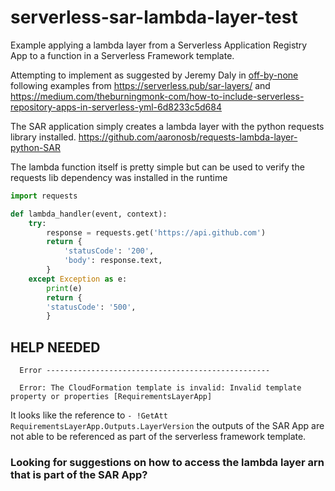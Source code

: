 # serverless-sar-lambda-layer-test

Example applying a lambda layer from a Serverless Application Registry App to a function in a Serverless Framework template.

Attempting to implement as suggested by Jeremy Daly in [off-by-none](https://www.jeremydaly.com/newsletter-issue-52/) following examples from https://serverless.pub/sar-layers/ and https://medium.com/theburningmonk-com/how-to-include-serverless-repository-apps-in-serverless-yml-6d8233c5d684
 
The SAR application simply creates a lambda layer with the python requests library installed. 
https://github.com/aaronosb/requests-lambda-layer-python-SAR

The lambda function itself is pretty simple but can be used to verify the requests lib dependency was installed in the runtime
```python
import requests

def lambda_handler(event, context):
    try:
        response = requests.get('https://api.github.com')
        return {
            'statusCode': '200',
            'body': response.text,
        }      
    except Exception as e:
        print(e)
        return {
        'statusCode': '500',
        }   
```

## HELP NEEDED

```
  Error --------------------------------------------------
 
  Error: The CloudFormation template is invalid: Invalid template property or properties [RequirementsLayerApp]
```

It looks like the reference to `- !GetAtt RequirementsLayerApp.Outputs.LayerVersion` the outputs of the SAR App are not able to be referenced as part of the serverless framework template.

### Looking for suggestions on how to access the lambda layer arn that is part of the SAR App? 